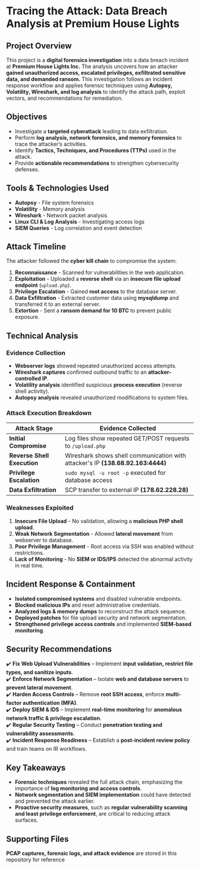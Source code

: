 # Tracing the Attack: Data Breach Analysis at Premium House Lights  

## Project Overview  
This project is a **digital forensics investigation** into a data breach incident at **Premium House Lights Inc.** The analysis uncovers how an attacker **gained unauthorized access, escalated privileges, exfiltrated sensitive data, and demanded ransom.** This investigation follows an incident response workflow and applies forensic techniques using **Autopsy, Volatility, Wireshark, and log analysis** to identify the attack path, exploit vectors, and recommendations for remediation.

## Objectives  
- Investigate a **targeted cyberattack** leading to data exfiltration.  
- Perform **log analysis, network forensics, and memory forensics** to trace the attacker’s activities.  
- Identify **Tactics, Techniques, and Procedures (TTPs)** used in the attack.  
- Provide **actionable recommendations** to strengthen cybersecurity defenses.  

## Tools & Technologies Used  
- **Autopsy** - File system forensics  
- **Volatility** - Memory analysis  
- **Wireshark** - Network packet analysis  
- **Linux CLI & Log Analysis** - Investigating access logs  
- **SIEM Queries** - Log correlation and event detection  

## Attack Timeline  
The attacker followed the **cyber kill chain** to compromise the system:  
1. **Reconnaissance** - Scanned for vulnerabilities in the web application.  
2. **Exploitation** - Uploaded a **reverse shell** via an **insecure file upload endpoint** (`upload.php`).  
3. **Privilege Escalation** - Gained **root access** to the database server.  
4. **Data Exfiltration** - Extracted customer data using **mysqldump** and transferred it to an external server.  
5. **Extortion** - Sent a **ransom demand for 10 BTC** to prevent public exposure.  

## Technical Analysis  

### Evidence Collection  
- **Webserver logs** showed repeated unauthorized access attempts.  
- **Wireshark captures** confirmed outbound traffic to an **attacker-controlled IP**.  
- **Volatility analysis** identified suspicious **process execution** (reverse shell activity).  
- **Autopsy analysis** revealed unauthorized modifications to system files.  

### Attack Execution Breakdown  
| Attack Stage          | Evidence Collected  |
|----------------------|------------------|
| **Initial Compromise** | Log files show repeated GET/POST requests to `/upload.php` |
| **Reverse Shell Execution** | Wireshark shows shell communication with attacker's IP **(138.68.92.163:4444)** |
| **Privilege Escalation** | `sudo mysql -u root -p` executed for database access |
| **Data Exfiltration** | SCP transfer to external IP **(178.62.228.28)** |

### Weaknesses Exploited  
1. **Insecure File Upload** - No validation, allowing a **malicious PHP shell upload**.  
2. **Weak Network Segmentation** - Allowed **lateral movement** from webserver to database.  
3. **Poor Privilege Management** - Root access via SSH was enabled without restrictions.  
4. **Lack of Monitoring** - No **SIEM or IDS/IPS** detected the abnormal activity in real time.  

## Incident Response & Containment  
- **Isolated compromised systems** and disabled vulnerable endpoints.  
- **Blocked malicious IPs** and reset administrative credentials.  
- **Analyzed logs & memory dumps** to reconstruct the attack sequence.  
- **Deployed patches** for file upload security and network segmentation.  
- **Strengthened privilege access controls** and implemented **SIEM-based monitoring**.  

## Security Recommendations  
✔️ **Fix Web Upload Vulnerabilities** – Implement **input validation, restrict file types, and sanitize inputs**.  
✔️ **Enforce Network Segmentation** – Isolate **web and database servers** to **prevent lateral movement**.  
✔️ **Harden Access Controls** – Remove **root SSH access**, enforce **multi-factor authentication (MFA)**.  
✔️ **Deploy SIEM & IDS** – Implement **real-time monitoring** for **anomalous network traffic & privilege escalation**.  
✔️ **Regular Security Testing** – Conduct **penetration testing and vulnerability assessments**.  
✔️ **Incident Response Readiness** – Establish a **post-incident review policy** and train teams on IR workflows.  

## Key Takeaways  
- **Forensic techniques** revealed the full attack chain, emphasizing the importance of **log monitoring and access controls**.  
- **Network segmentation and SIEM implementation** could have detected and prevented the attack earlier.  
- **Proactive security measures**, such as **regular vulnerability scanning and least privilege enforcement**, are critical to reducing attack surfaces.  

## Supporting Files  
**PCAP captures, forensic logs, and attack evidence** are stored in this repository for reference
